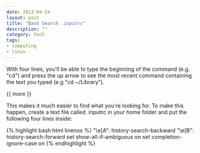 ```yaml
---
date: 2013-04-24
layout: post
title: "Bash Search .inputrc"
description: ""
category: tech 
tags:
- computing
- linux
---
```

 
   
With four lines, you'll be able to type the beginning of the command (e.g. "cd") and press the up arrow to see the most recent command containing the text you typed (e.g "cd ~/Library"). 


{{ more }} 

This makes it much easier to find what you're looking for. To make this happen, create a text file called .inputrc in your home folder and put the following four lines inside:

{% highlight bash html linenos %}
"\e[A": history-search-backward
"\e[B": history-search-forward
set show-all-if-ambiguous on
set completion-ignore-case on
{% endhighlight %}
 
